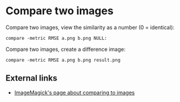 # Compare two images

Compare two images, view the similarity as a number (0 = identical):

```
compare -metric RMSE a.png b.png NULL:
```

Compare two images, create a difference image:

```
compare -metric RMSE a.png b.png result.png
```

## External links

 * [ImageMagick's page about comparing to images](http://www.imagemagick.org/Usage/compare/#compare)
